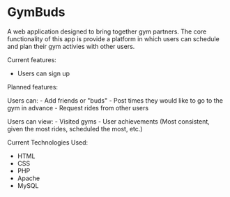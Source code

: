 # GymBuds

A web application designed to bring together gym partners. 
The core functionality of this app is provide a platform in which users can schedule and plan their gym activies with other users.

Current features:
  - Users can sign up

Planned features:

  Users can:
    - Add friends or "buds" 
    - Post times they would like to go to the gym in advance
    - Request rides from other users

  Users can view:
    - Visited gyms
    - User achievements (Most consistent, given the most rides, scheduled the most, etc.)


Current Technologies Used:
  - HTML
  - CSS
  - PHP
  - Apache
  - MySQL
